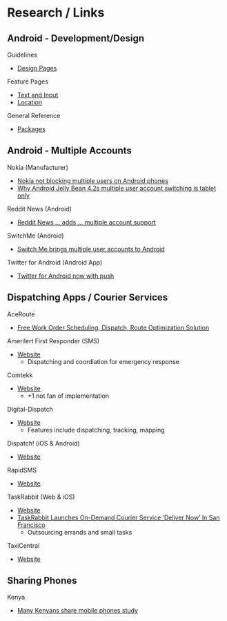 # Research / Links

## Android - Development/Design

Guidelines  
* [Design Pages](http://developer.android.com/design/index.html)  

Feature Pages  
* [Text and Input](http://developer.android.com/guide/topics/text/index.html)  
* [Location](http://developer.android.com/guide/topics/location/index.html)  

General Reference  
* [Packages](http://developer.android.com/reference/packages.html)  

## Android - Multiple Accounts

Nokia (Manufacturer)  
* [Nokia not blocking multiple users on Android phones](http://news.cnet.com/8301-1035_3-57543535-94/nokia-not-blocking-multiple-users-on-android-phones/)  
* [Why Android Jelly Bean 4.2s multiple user account switching is tablet only](http://techcrunch.com/2012/10/29/why-android-jelly-bean-4-2s-multiple-user-account-switching-is-tablet-only-hint-nokia-patented-it-for-phones/)  

Reddit News (Android)
* [Reddit News ... adds ... multiple account support](http://www.androidpolice.com/2013/01/25/reddit-news-updated-to-version-6-adds-sliding-user-interface-and-multiple-account-support/)  

SwitchMe (Android)  
* [Switch Me brings multiple user accounts to Android](http://www.redmondpie.com/switchme-brings-multiple-user-accounts-to-android-download-now/)

Twitter for Android (Android App)
* [Twitter for Android now with push](http://blog.twitter.com/2011/07/twitter-for-android-now-with-push.html)  

## Dispatching Apps / Courier Services

AceRoute
* [Free Work Order Scheduling, Dispatch, Route Optimization Solution](https://www.google.com/enterprise/marketplace/viewListing?productListingId=6688+7202516748784065387&pli=1)  

Amerilert First Responder (SMS)
* [Website](http://www.amerilert.com/firstresponder/index.htm)  
  * Dispatching and coordiation for emergency response  

Comtekk
* [Website](http://comtekk.us/sms-dispatch.htm)  
  * +1 not fan of implementation  

Digital-Dispatch
* [Website](http://www.digital-dispatch.com/dispatch-solutions/taxibook)  
  * Features include dispatching, tracking, mapping  
  
Dispatch! (iOS & Android)
* [Website](http://www.dispatchapp.eu/)  

RapidSMS
* [Website](http://www.rapidsms.org/overview/)  

TaskRabbit (Web & iOS)
* [Website](https://www.taskrabbit.com/)  
* [TaskRabbit Launches On-Demand Courier Service ‘Deliver Now’ In San Francisco](http://techcrunch.com/2012/06/21/taskrabbit-on-demand-deliver-now-service/)  
  * Outsourcing errands and small tasks  

TaxiCentral
* [Website](http://www.taxicentral.com/)  

## Sharing Phones

Kenya  
* [Many Kenyans share mobile phones study](http://www.scidev.net/en/new-technologies/icts/news/many-kenyans-share-mobile-phones-study-finds.html)  
